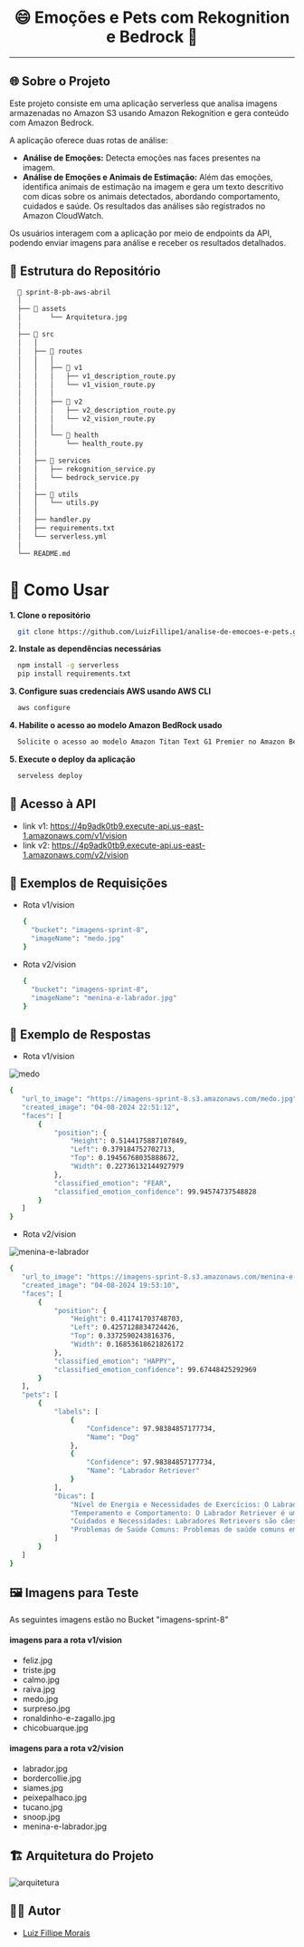 <h1 align="center">  😄 Emoções e Pets com Rekognition e Bedrock 🐾 </h1>

---

## 🌐 Sobre o Projeto

Este projeto consiste em uma aplicação serverless que analisa imagens armazenadas no Amazon S3 usando Amazon Rekognition e gera conteúdo com Amazon Bedrock.

A aplicação oferece duas rotas de análise:

- **Análise de Emoções:** Detecta emoções nas faces presentes na imagem.
- **Análise de Emoções e Animais de Estimação:** Além das emoções, identifica animais de estimação na imagem e gera um texto descritivo com dicas sobre os animais detectados, abordando comportamento, cuidados e saúde.
  Os resultados das análises são registrados no Amazon CloudWatch.

Os usuários interagem com a aplicação por meio de endpoints da API, podendo enviar imagens para análise e receber os resultados detalhados.

## 📂 Estrutura do Repositório

```bash
  📁 sprint-8-pb-aws-abril
  │
  ├── 📁 assets
  │       └── Arquitetura.jpg
  │
  ├── 📁 src
  │   │
  │   ├── 📁 routes
  │   │   │
  │   │   ├── 📁 v1
  │   │   │   ├── v1_description_route.py
  │   │   │   └── v1_vision_route.py
  │   │   │
  │   │   ├── 📁 v2
  │   │   │   ├── v2_description_route.py
  │   │   │   └── v2_vision_route.py
  │   │   │
  │   │   └── 📁 health
  │   │       └── health_route.py
  │   │
  │   ├── 📁 services
  │   │   ├── rekognition_service.py
  │   │   └── bedrock_service.py
  │   │
  │   ├── 📁 utils
  │   │   └── utils.py
  │   │
  │   ├── handler.py
  │   ├── requirements.txt
  │   └── serverless.yml
  │
  └── README.md
```

# 🚀 Como Usar

**1. Clone o repositório**

```bash
  git clone https://github.com/LuizFillipe1/analise-de-emocoes-e-pets.git
```

**2. Instale as dependências necessárias**

```bash
  npm install -g serverless
  pip install requirements.txt
```

**3. Configure suas credenciais AWS usando AWS CLI**

```bash
  aws configure
```

**4. Habilite o acesso ao modelo Amazon BedRock usado**

```bash
  Solicite o acesso ao modelo Amazon Titan Text G1 Premier no Amazon BedRock
```

**5. Execute o deploy da aplicação**

```bash
  serveless deploy
```

## 🔗 Acesso à API

- link v1: https://4p9adk0tb9.execute-api.us-east-1.amazonaws.com/v1/vision
- link v2: https://4p9adk0tb9.execute-api.us-east-1.amazonaws.com/v2/vision

## 📝 Exemplos de Requisições

- Rota v1/vision
  ```bash
  {
    "bucket": "imagens-sprint-8",
    "imageName": "medo.jpg"
  }
  ```
- Rota v2/vision
  ```bash
  {
    "bucket": "imagens-sprint-8",
    "imageName": "menina-e-labrador.jpg"
  }
  ```

## 📜 Exemplo de Respostas

- Rota v1/vision

![medo](./assets/medo.jpg)

```bash
{
   "url_to_image": "https://imagens-sprint-8.s3.amazonaws.com/medo.jpg",
   "created_image": "04-08-2024 22:51:12",
   "faces": [
       {
           "position": {
               "Height": 0.5144175887107849,
               "Left": 0.379184752702713,
               "Top": 0.19456768035888672,
               "Width": 0.22736132144927979
           },
           "classified_emotion": "FEAR",
           "classified_emotion_confidence": 99.94574737548828
       }
   ]
}
```

- Rota v2/vision

![menina-e-labrador](./assets/menina-e-labrador.jpg)

```bash
{
   "url_to_image": "https://imagens-sprint-8.s3.amazonaws.com/menina-e-labrador.jpg",
   "created_image": "04-08-2024 19:53:10",
   "faces": [
       {
           "position": {
               "Height": 0.411741703748703,
               "Left": 0.4257128834724426,
               "Top": 0.3372590243816376,
               "Width": 0.16853618621826172
           },
           "classified_emotion": "HAPPY",
           "classified_emotion_confidence": 99.67448425292969
       }
   ],
   "pets": [
       {
           "labels": [
               {
                   "Confidence": 97.98384857177734,
                   "Name": "Dog"
               },
               {
                   "Confidence": 97.98384857177734,
                   "Name": "Labrador Retriever"
               }
           ],
           "Dicas": [
               "Nível de Energia e Necessidades de Exercícios: O Labrador Retriever é um cão de tamanho médio-grande com níveis de energia muito elevados. Recomenda-se que eles realizem pelo menos 60 minutos de exercício diário para evitar excesso de peso e comportamento destrutivo. Considere atividades intensas, como corrida e busca, para mantê-los felizes e saudáveis.",
               "Temperamento e Comportamento: O Labrador Retriever é uma raça conhecida por seu temperamento amigável e afetuoso, tornando-o um excelente cão de família. Eles são inteligentes, fáceis de treinar e adoram brincar, o que os torna excelentes companheiros de atividades ao ar livre. No entanto, eles também são conhecidos por sua alegria de viver e necessidade de estar perto de seus donos, o que pode torná-los ansiosos quando deixados sozinhos por longos períodos. É importante fornecer a eles exercícios, estimulação mental e companhia para garantir que eles sejam felizes e saudáveis.",
               "Cuidados e Necessidades: Labradores Retrievers são cães ativos que necessitam de exercício diário, alimentação adequada e cuidados regulares com a higiene. Eles são conhecidos por sua inteligência e facilidade de treinamento, tornando-os uma ótima escolha para atividades como aprendizagem de truques, agilidade e busca e resgate. Devido ao seu pelo curto e denso, eles precisam de escovação regular para evitar caspa e pediculose.  Fonte: <https://www.petMD.com/dog/breeds/c_dg_labrador_retriever>",
               "Problemas de Saúde Comuns: Problemas de saúde comuns em Labrador Retrievers incluem displasia do quadril, cataratas, obesidade, displasia do coxo, distúrbios do trato digestivo e problemas cardíacos. É importante consultar regularmente um veterinário para acompanhar a saúde do animal e detectar quaisquer problemas precocemente."
           ]
       }
   ]
}
```

## 🖼️ Imagens para Teste

As seguintes imagens estão no Bucket "imagens-sprint-8"

#### imagens para a rota v1/vision

- feliz.jpg
- triste.jpg
- calmo.jpg
- raiva.jpg
- medo.jpg
- surpreso.jpg
- ronaldinho-e-zagallo.jpg
- chicobuarque.jpg

#### imagens para a rota v2/vision

- labrador.jpg
- bordercollie.jpg
- siames.jpg
- peixepalhaco.jpg
- tucano.jpg
- snoop.jpg
- menina-e-labrador.jpg

## 🏗️ Arquitetura do Projeto

![arquitetura](./assets/Arquitetura.jpg)

## 👨‍💻 Autor

- [Luiz Fillipe Morais](https://github.com/LuizFillipe1)
